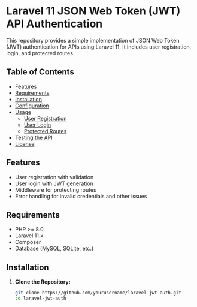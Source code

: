 # Laravel 11 JSON Web Token (JWT) API Authentication

This repository provides a simple implementation of JSON Web Token (JWT) authentication for APIs using Laravel 11. It includes user registration, login, and protected routes.

## Table of Contents
- [Features](#features)
- [Requirements](#requirements)
- [Installation](#installation)
- [Configuration](#configuration)
- [Usage](#usage)
  - [User Registration](#user-registration)
  - [User Login](#user-login)
  - [Protected Routes](#protected-routes)
- [Testing the API](#testing-the-api)
- [License](#license)

## Features
- User registration with validation
- User login with JWT generation
- Middleware for protecting routes
- Error handling for invalid credentials and other issues

## Requirements
- PHP >= 8.0
- Laravel 11.x
- Composer
- Database (MySQL, SQLite, etc.)

## Installation

1. **Clone the Repository:**
   ```bash
   git clone https://github.com/yourusername/laravel-jwt-auth.git
   cd laravel-jwt-auth
